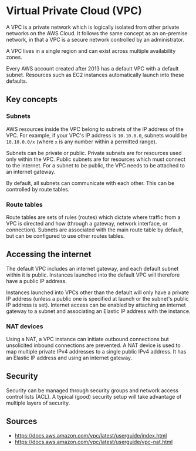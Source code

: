 Virtual Private Cloud (VPC)
===========================

A VPC is a private network which is logically isolated from other private networks on the AWS Cloud. It follows the same concept as an on-premise network, in that a VPC is a secure network controlled by an administrator.

A VPC lives in a single region and can exist across multiple availability zones.

Every AWS account created after 2013 has a default VPC with a default subnet. Resources such as EC2 instances automatically launch into these defaults.

Key concepts
------------

### Subnets

AWS resources inside the VPC belong to subnets of the IP address of the VPC. For example, if your VPC's IP address is `10.10.0.0`, subnets would be `10.10.0.0/x` (where `x` is any number within a permitted range).

Subnets can be private or public. Private subnets are for resources used only within the VPC. Public subnets are for resources which must connect to the internet. For a subnet to be public, the VPC needs to be attached to an internet gateway.

By default, all subnets can communicate with each other. This can be controlled by route tables.

### Route tables

Route tables are sets of rules (routes) which dictate where traffic from a VPC is directed and how (through a gateway, network interface, or connection). Subnets are associated with the main route table by default, but can be configured to use other routes tables.

Accessing the internet
----------------------

The default VPC includes an internet gateway, and each default subnet within it is public. Instances launched into the default VPC will therefore have a public IP address.

Instances launched into VPCs other than the default will only have a private IP address (unless a public one is specified at launch or the subnet's public IP address is set). Internet access can be enabled by attaching an internet gateway to a subnet and associating an Elastic IP address with the instance.

### NAT devices

Using a NAT, a VPC instance can initiate outbound connections but unsolicited inbound connections are prevented. A NAT device is used to map multiple private IPv4 addresses to a single public IPv4 address. It has an Elastic IP address and using an internet gateway.

Security
--------

Security can be managed through security groups and network access control lists (ACL). A typical (good) security setup will take advantage of multiple layers of security.

Sources
-------

- https://docs.aws.amazon.com/vpc/latest/userguide/index.html
- https://docs.aws.amazon.com/vpc/latest/userguide/vpc-nat.html
